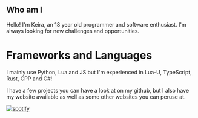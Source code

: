 ## Who am I
Hello! I'm Keira, an 18 year old programmer and software enthusiast. I'm always looking for new challenges and opportunities.

# Frameworks and Languages
I mainly use Python, Lua and JS but I'm experienced in Lua-U, TypeScript, Rust, CPP and C#!

I have a few projects you can have a look at on my github, but I also have my website available as well as some other websites you can peruse at.

[![spotify](https://api.statusbadges.me/badge/spotify/801384603704623115)](https://api.statusbadges.me/openspotify/801384603704623115)
